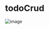 # todoCrud
![image](https://user-images.githubusercontent.com/96526237/166100584-e66bd9d8-210d-48f5-8949-6f65aeeb97e9.png)
